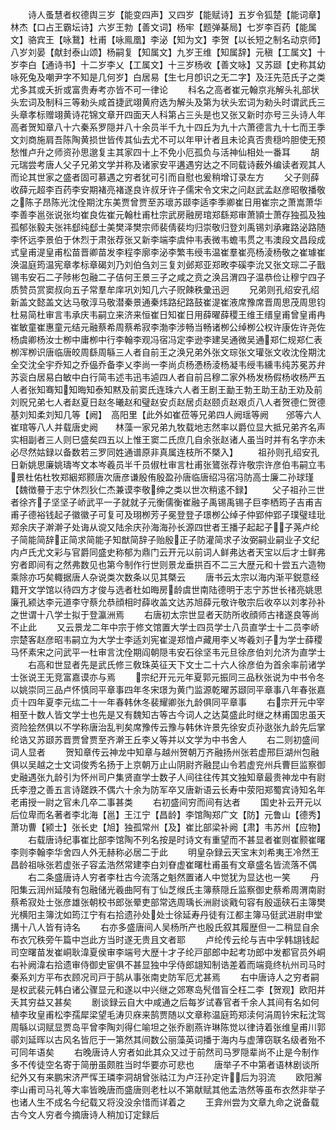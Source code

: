 <!-- { "loadSidebar": true } -->
　　诗人蚤慧者权德舆三岁【能变四声】又四岁【能赋诗】五岁令狐楚【能词章】林杰【口占王霸坛诗】六岁王勃【善文词】杨牢【题弹棊局】七岁李百药【能属文】骆宾王【咏鵞】杜甫【咏鳯凰】李泌【知为文】李贺【以长短之制名动京师】八岁刘晏【献封泰山颂】杨嗣复【知属文】九岁王维【知属辞】元稹【工属文】十岁李白【通诗书】十二岁李乂【工属文】十三岁杨收【善文咏】又苏颋【史称其幼咏死兔及嘲尹字不知是几何岁】白居易【生七月卽识之无二字】及汪先范氏子之类尤多其或夭折或富贵寿考亦皆不可一律论
　　科名之高者崔元翰京兆解头礼部状头宏词及制科三等勑头咸首捷武翊黄府选为解头及第为状头宏词为勑头时谓武氏三头章孝标赠翊黄诗花锦文章开四面天人科第占三头是也又张又新时亦号三头诗人年高者贺知章八十六秦系罗隠并八十余员半千九十四丘为九十六萧德言九十七而王季文刘商施肩吾陈陶黄损世皆传其仙去尤不可以年甲计者且未论真否贵穏吟胆使无预愁惟卢升之师资孙思邈复主其家四十上不免小厄孤负与活神仙相处一番耳
　　胡元瑞尝考唐人父子兄弟文学并称及诸家安平遘遇穷达之不同载诗薮外编读者观其人而论其世家之盛者固可慕遇之穷者犹可引而自慰也爰稍增订录左方
　　父子则薛收薛元超李百药李安期褚亮褚遂良许叔牙许子儒宋令文宋之问赵武孟赵彦昭敬播敬之陈子昂陈光沈佺期沈东美贾曾贾至苏瓌苏颋李适李季卿崔日用崔宗之萧嵩萧华李善李邕张说张均崔良佐崔元翰杜甫杜宗武房融房琯郑繇郑审萧頴士萧存独孤及独孤郁张毅夫张祎郄纯郄士美樊泽樊宗师裴倩裴均归崇敬归登刘禹锡刘承雍路泌路随李怀远李景伯于休烈于肃张荐张又新李端李虞仲韦表微韦蟾韦贯之韦澳段文昌段成式皇甫湜皇甫松苗晋卿苗发李程李廓李泌李繁韦绶韦温崔羣崔亮杨淩杨敬之崔璩崔涣温庭筠温宪章孝标章碣刘乃刘伯刍刘三复刘邺郑亚郑畋李磎李沇又张文琮二子戬锡韦安石二子陟彬包融二子佶何王景三子之咸之贲之涣吕渭四子温恭俭让穆宁四子质赞员赏窦叔向五子常羣牟庠巩刘知几六子贶餗秩彚迅迥
　　兄弟则孔绍安孔绍新盖文懿盖文达马敬淳马敬潜秦景通秦炜路纪路鼓崔湜崔液席豫席晋周思茂周思钧杜易简杜审言韦承庆韦嗣立来济来恒崔日知崔日用薛曜薛稷王维王缙皇甫曾皇甫冉崔敏童崔惠童元结元融蔡希周蔡希寂李渤李涉畅当畅诸栁公绰栁公权许康佐许尧佐杨虞卿杨汝士栁中庸栁中行李翰李观冯宿冯定李逊李建吴通微吴通郑仁规郑仁表栁浑栁识唐临唐皎周繇周緐三人者自前王之涣兄弟外张文琮张文瓘张文收沈佺期沈全交沈全宇乔知之乔偘乔备李乂李尚一李尚贞杨慿杨淩杨凝韦绶韦纁韦纯苏冕苏弁苏衮白居易白敏中白行简韦述韦迅韦逌四人者自前吕穆二家外杨发杨假杨收杨严五人者张知骞知知晦知泰知黙及前窦氏连珠六人者王剧王勔王勃王助王劼王劝及前刘贶兄弟七人者赵夏日赵冬曦赵和璧赵安贞赵居贞赵颐贞赵艰贞八人者贺德仁贺德基刘知柔刘知几等【阙】　高阳里【此外如崔莅等兄弟四人阙瑶等阙　　邠等六人崔琯等八人并载唐史阙　　林藻一家兄弟九牧载地志然率以爵位显大抵兄弟齐名声实相副者三人则巳盛矣四五以上惟王窦二氏庶几自余张赵诸人虽当时并有名字亦未必尽然姑録以备数若三罗同姓通谱原非真属连枝所不槩入】
　　祖孙则孔绍安孔日新姚思廉姚璹岑文本岑羲员半千员俶杜审言杜甫张鷟张荐许敬宗许彦伯韦嗣立韦景杜佑杜牧郑絪郑颢唐次唐彦谦殷侑殷盈孙唐临唐绍冯宿冯防高士廉二孙球瑾【魏徴謩于志宁休烈狄仁杰兼谟李敬绅之类以世次稍逺不録】
　　父子祖孙三世者徐齐子坚坚子峤武平一子就就子元衡儒衡崔融子禹锡禹锡子巨李栖筠子吉甫吉甫子德裕钱起子徽徽子可复可及珝栁芳子冕登登子璟栁公绰子仲郢仲郢子璞璧珪玭郑余庆子澣澣子处诲从谠又陆余庆孙海海孙长源四世者王播子起起子子荛卢纶子简能简辞正简求简能子知猷简辞子贻殷正子防灌简求子汝弼嗣业嗣业子文纪内卢氏尤文彩与官爵同盛史称郁为鼎门云开元以前词人鲜弗达者天宝以后才士鲜弗穷者即间有之然弗数见也第今制作行世则景龙垂拱百不二三大歴元和十尝五六造物乘除亦巧矣輙据唐人杂说类次数条以见其槩云
　　唐书云太宗以海内渐平鋭意经籍开文学馆以待四方才俊与选者杜如晦房龄虞世南陆德明于志宁苏世长禇亮姚思廉孔颍达李元道李守蔡允恭顔相时薛收盖文达苏旭薛元敬许敬宗后收卒以刘孝孙补之世谓十八学士拟于登瀛洲焉
　　右唐初太宗世显者天防所收顔师古禇遂良等尚不止此
　　又云景龙二年中宗于修文馆置大学士四员学士八员直学士十二员李峤宗楚客赵彦昭韦嗣立为大学士李适刘宪崔湜郑愔卢藏用李乂岑羲刘子为学士薛稷马怀素宋之问武平一杜审言沈佺期阎朝隠韦安石徐坚韦元旦徐彦伯刘允济为直学士
　　右高和世显者先是武氏修三敎珠英征天下文士二十六人徐彦伯为首余率前诸学士张说王无竞富嘉谟亦与焉
　　宗纪开元元年夏郭元振同三品秋张说为中书令冬以姚崇同三品卢怀慎同平章事四年冬宋璟为黄门监源乾曜苏颋同平章事八年春张嘉贞十四年夏李元纮二十一年春韩休冬裴耀卿张九龄俱同平章事
　　右宗开元中宰相至十数人皆文学士也先是又有魏知古等古今词人之达莫盛此时继之林甫国忠虽天资险狯然俱以不学称唐治乱判矣席豫传云豫与韩休许景先徐安贞孙逖张九龄先后掌纶诰又苏颋苏晋贾曾贾至齐澣王丘李乂等并以文学为中书舍人
　　右二则初盛间词人显者
　　贺知章传云神龙中知章与越州贺朝万齐融扬州张若虚邢巨湖州包融俱以吴越之士文词俊秀名扬于上京朝万止山阴尉齐融昆山令若虚兖州兵曹巨监察御史融遇张九龄引为怀州司户集贤直学士数子人间往往传其文独知章最贵神龙中有尉氏李澄之善五言诗蹉跌不偶六十余为防军卒又唐新语云长寿中荥阳郑蜀宾诗知名年老甫授一尉之官未几卒二事甚类
　　右初盛间穷而间有达者
　　国史补云开元以后位卑而名著者李北海【邕】王江宁【昌龄】李馆陶郑广文【防】元鲁山【德秀】萧功曹【颍士】张长史【旭】独孤常州【及】崔比部梁补阙【肃】韦苏州【应物】
　　右载唐诗纪事崔比部李馆陶不列名按是时诗文有重望而不甚显者崔则崔颢崔曙李则李翰李华舍四人外无赫称必居二于此
　　明皇杂録云天宝末刘希夷王冷然王昌龄祖咏张若虚张子容孟浩然常建李白刘眘虚崔曙杜甫虽有文章盛名皆流落不偶
　　右二条盛唐诗人穷者李杜古今流落之魁然置诸人中觉犹为显达也一笑
　　丹阳集云润州延陵有包融储光羲曲阿有丁仙芝缑氏主簿蔡隠丘监察御史蔡希周渭南尉蔡希寂处士张彦雄张朝校书郎张晕吏部常选周瑀长洲尉谈戭句容有殷遥硖石主簿樊光横阳主簿沈如筠江宁有右拾遗孙处处士徐延寿丹徒有江都主簿马侹武进尉申堂搆十八人皆有诗名
　　右亦多盛唐间人吴杨所产也殷氏叙其履歴但一二稍显自余布衣冗秩旁午篇中岂此方当时遂无贵且文者耶
　　卢纶传云纶与吉中孚韩翃钱起司空曙苗发崔峒耿湋夏侯审李端号大歴十才子纶戸部郎中起考功郎中发都官员外峒右补阙湋右拾遗审侍御史宦俱不甚显独中孚侍郎翃知制诰差着而端竟终杭州司马时秦系刘方平布衣顾况司戸于鹄从事张南史防军厄尤甚焉
　　右中唐诗人之穷者嗣是权武裴元韩白诸公骤显元和遂以中兴继之郊寒岛髠借盲仝枉二李【贺观】欧阳并夭其穷益又甚矣
　　剧谈録云自大中咸通之后每岁试春官者千余人其间有名如何植李玫皇甫松李孺犀梁望毛涛贝庥来鹄贾随以文章称温庭筠郑渎何涓周钤宋耘沈驾周緐以词赋显贾岛平曾李陶刘得仁喻坦之张乔剧燕许琳陈觉以律诗着张维皇甫川郭鄩刘延晖以古风名皆厄于一第然其间数公丽藻英词播于海内与虚薄窃联名级者殆不可同年语矣
　　右晚唐诗人穷者如此其众又过于前然司马罗隠辈尚不止是今制作多不传徒空名寄于简册虽颇胜当时华要亦可悲也
　　唐举子不中第者语林剧谈所纪外又有来鹏宋济严恽王璘李洞胡曾张祜江为卢汪孙定许后为羽流
　　欧阳澥李山甫司马礼等大率皆晚唐而盛唐则老杜以不第献赋其他孟浩然等虽布衣然非举子也诸人生不成名今纪载又将没没余惜而详着之
　　王弇州尝为文章九命之说备载古今文人穷者今摘唐诗人稍加订定録后
